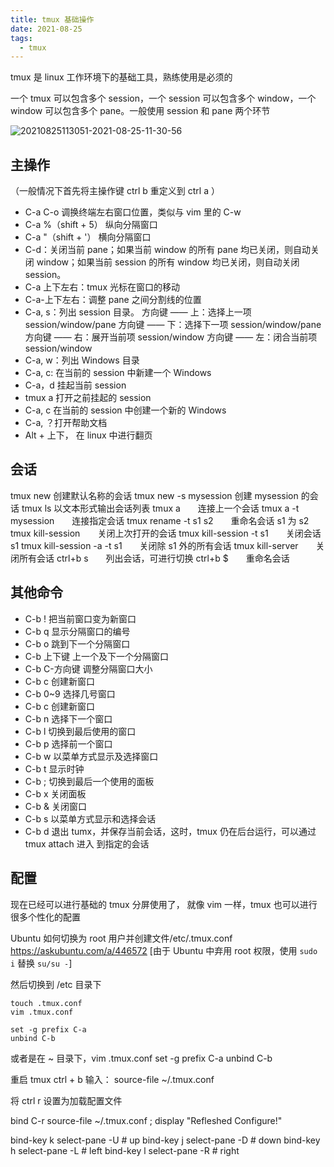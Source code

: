 ```yaml
---
title: tmux 基础操作
date: 2021-08-25
tags:
  - tmux
---
```


tmux 是 linux 工作环境下的基础工具，熟练使用是必须的

一个 tmux 可以包含多个 session，一个 session 可以包含多个 window，一个 window 可以包含多个 pane。一般使用 session 和 pane 两个环节

![20210825113051-2021-08-25-11-30-56](https://raw.githubusercontent.com/fengwei2002/Pictures_02/master/images/20210825113051-2021-08-25-11-30-56.png)

## 主操作

（一般情况下首先将主操作键 ctrl b 重定义到 ctrl a ）

- C-a C-o 调换终端左右窗口位置，类似与 vim 里的 C-w
- C-a %（shift + 5） 纵向分隔窗口
- C-a "（shift + '） 横向分隔窗口
- C-d：关闭当前 pane；如果当前 window 的所有 pane 均已关闭，则自动关闭 window；如果当前 session 的所有 window 均已关闭，则自动关闭 session。
- C-a 上下左右：tmux 光标在窗口的移动
- C-a-上下左右：调整 pane 之间分割线的位置
- C-a, s：列出 session 目录。
    方向键 —— 上：选择上一项 session/window/pane
    方向键 —— 下：选择下一项 session/window/pane
    方向键 —— 右：展开当前项 session/window
    方向键 —— 左：闭合当前项 session/window
- C-a, w：列出 Windows 目录
- C-a, c: 在当前的 session 中新建一个 Windows
- C-a，d 挂起当前 session
- tmux a 打开之前挂起的 session
- C-a, c 在当前的 session 中创建一个新的 Windows 
- C-a, ？打开帮助文档
- Alt + 上下， 在 linux 中进行翻页

## 会话

tmux new 创建默认名称的会话
tmux new -s mysession 创建 mysession 的会话
tmux ls 以文本形式输出会话列表
tmux a　　连接上一个会话
tmux a -t mysession　　连接指定会话
tmux rename -t s1 s2　　重命名会话 s1 为 s2
tmux kill-session　　关闭上次打开的会话
tmux kill-session -t s1　　关闭会话 s1
tmux kill-session -a -t s1　　关闭除 s1 外的所有会话
tmux kill-server　　关闭所有会话
ctrl+b s　　列出会话，可进行切换
ctrl+b $　　重命名会话

## 其他命令

- C-b ! 把当前窗口变为新窗口
- C-b q 显示分隔窗口的编号
- C-b o 跳到下一个分隔窗口
- C-b 上下键 上一个及下一个分隔窗口
- C-b C-方向键 调整分隔窗口大小
- C-b c 创建新窗口
- C-b 0~9 选择几号窗口
- C-b c 创建新窗口
- C-b n 选择下一个窗口
- C-b l 切换到最后使用的窗口
- C-b p 选择前一个窗口
- C-b w 以菜单方式显示及选择窗口
- C-b t 显示时钟
- C-b ; 切换到最后一个使用的面板
- C-b x 关闭面板
- C-b & 关闭窗口
- C-b s 以菜单方式显示和选择会话
- C-b d 退出 tumx，并保存当前会话，这时，tmux 仍在后台运行，可以通过 tmux attach 进入 到指定的会话

## 配置

现在已经可以进行基础的 tmux 分屏使用了， 就像 vim 一样，tmux 也可以进行很多个性化的配置 

Ubuntu 如何切换为 root 用户并创建文件/etc/.tmux.conf
https://askubuntu.com/a/446572 [由于 Ubuntu 中弃用 root 权限，使用 `sudo i` 替换 `su/su -`]

然后切换到 /etc 目录下

``` 
touch .tmux.conf
vim .tmux.conf

set -g prefix C-a
unbind C-b
```

或者是在 ~ 目录下，vim .tmux.conf
set -g prefix C-a
unbind C-b

重启 tmux ctrl + b 输入： source-file ~/.tmux.conf

将 ctrl r 设置为加载配置文件

bind C-r source-file ~/.tmux.conf \; display "Refleshed Configure!"

bind-key k select-pane -U # up
bind-key j select-pane -D # down
bind-key h select-pane -L # left
bind-key l select-pane -R # right